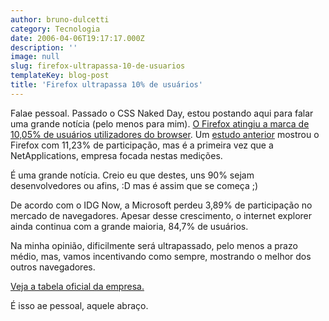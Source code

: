 ```yaml
---
author: bruno-dulcetti
category: Tecnologia
date: 2006-04-06T19:17:17.000Z
description: ''
image: null
slug: firefox-ultrapassa-10-de-usuarios
templateKey: blog-post
title: 'Firefox ultrapassa 10% de usuários'
---
```


Falae pessoal. Passado o CSS Naked Day, estou postando aqui para falar uma grande notícia (pelo menos para mim). <a href="http://marketshare.hitslink.com/report.aspx?qprid=0">O Firefox atingiu a marca de 10,05% de usuários utilizadores do browser</a>. Um <a href="http://idgnow.uol.com.br/internet/2006/04/05/resolveuid/76e72a6f38456e68ee74619236ce33a8">estudo anterior</a> mostrou o Firefox com 11,23% de participação, mas é a primeira vez que a NetApplications, empresa focada nestas medições.

É uma grande notícia. Creio eu que destes, uns 90% sejam desenvolvedores ou afins, :D mas é assim que se começa ;)

De acordo com o IDG Now, a Microsoft perdeu 3,89% de participação no mercado de navegadores. Apesar desse crescimento, o internet explorer ainda continua com a grande maioria, 84,7% de usuários.

Na minha opinião, dificilmente será ultrapassado, pelo menos a prazo médio, mas, vamos incentivando como sempre, mostrando o melhor dos outros navegadores.

<a href="http://marketshare.hitslink.com/report.aspx?qprid=0">Veja a tabela oficial da empresa.</a>

É isso ae pessoal, aquele abraço.
